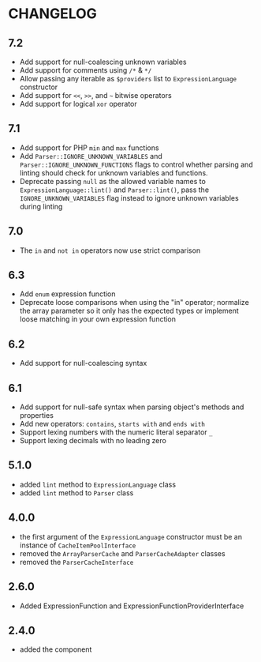 CHANGELOG
=========

7.2
---

 * Add support for null-coalescing unknown variables
 * Add support for comments using `/*` & `*/`
 * Allow passing any iterable as `$providers` list to `ExpressionLanguage` constructor
 * Add support for `<<`, `>>`, and `~` bitwise operators
 * Add support for logical `xor` operator

7.1
---

 * Add support for PHP `min` and `max` functions
 * Add `Parser::IGNORE_UNKNOWN_VARIABLES` and `Parser::IGNORE_UNKNOWN_FUNCTIONS` flags to control whether
   parsing and linting should check for unknown variables and functions.
 * Deprecate passing `null` as the allowed variable names to `ExpressionLanguage::lint()` and `Parser::lint()`,
   pass the `IGNORE_UNKNOWN_VARIABLES` flag instead to ignore unknown variables during linting

7.0
---

 * The `in` and `not in` operators now use strict comparison

6.3
---

 * Add `enum` expression function
 * Deprecate loose comparisons when using the "in" operator; normalize the array parameter
   so it only has the expected types or implement loose matching in your own expression function

6.2
---

 * Add support for null-coalescing syntax

6.1
---

 * Add support for null-safe syntax when parsing object's methods and properties
 * Add new operators: `contains`, `starts with` and `ends with`
 * Support lexing numbers with the numeric literal separator `_`
 * Support lexing decimals with no leading zero

5.1.0
-----

 * added `lint` method to `ExpressionLanguage` class
 * added `lint` method to `Parser` class

4.0.0
-----

 * the first argument of the `ExpressionLanguage` constructor must be an instance
   of `CacheItemPoolInterface`
 * removed the `ArrayParserCache` and `ParserCacheAdapter` classes
 * removed the `ParserCacheInterface`

2.6.0
-----

 * Added ExpressionFunction and ExpressionFunctionProviderInterface

2.4.0
-----

 * added the component
